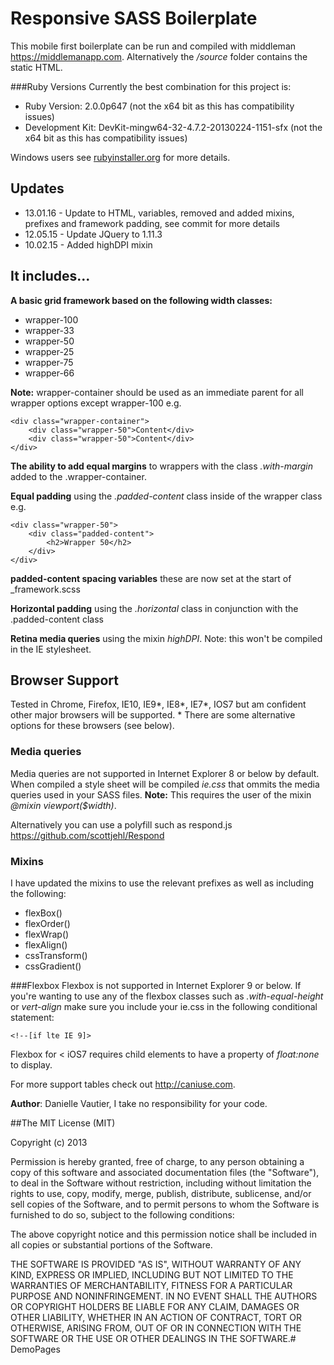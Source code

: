 # Responsive SASS Boilerplate

This mobile first boilerplate can be run and compiled with middleman https://middlemanapp.com. Alternatively the */source* folder contains the static HTML. 

###Ruby Versions
Currently the best combination for this project is: 
+ Ruby Version: 2.0.0p647 (not the x64 bit as this has compatibility issues)
+ Development Kit: DevKit-mingw64-32-4.7.2-20130224-1151-sfx (not the x64 bit as this has compatibility issues)

Windows users see [rubyinstaller.org](http://rubyinstaller.org/downloads/) for more details.

## Updates
+ 13.01.16 - Update to HTML, variables, removed and added mixins, prefixes and framework padding, see commit for more details
+ 12.05.15 - Update JQuery to 1.11.3
+ 10.02.15 - Added highDPI mixin  

## It includes...

**A basic grid framework based on the following width classes:**
 + wrapper-100 
 + wrapper-33 
 + wrapper-50
 + wrapper-25
 + wrapper-75
 + wrapper-66

**Note:** wrapper-container should be used as an immediate parent for all wrapper options except wrapper-100 e.g.

``` 
<div class="wrapper-container">
	<div class="wrapper-50">Content</div>
	<div class="wrapper-50">Content</div>
</div>
```

**The ability to add equal margins** to wrappers with the class *.with-margin* added to the .wrapper-container.

**Equal padding** using the *.padded-content* class inside of the wrapper class e.g.

``` 
<div class="wrapper-50">
	<div class="padded-content">
		<h2>Wrapper 50</h2>		
	</div>
</div>
```

**padded-content spacing variables** these are now set at the start of _framework.scss

**Horizontal padding** using the *.horizontal* class in conjunction with the .padded-content class

**Retina media queries** using the mixin *highDPI*. Note: this won't be compiled in the IE stylesheet.

## Browser Support
Tested in Chrome, Firefox, IE10, IE9*, IE8*, IE7*, IOS7 but am confident other major browsers will be supported. * There are some alternative options for these browsers (see below). 

### Media queries
Media queries are not supported in Internet Explorer 8 or below by default. When compiled a style sheet will be compiled *ie.css* that ommits the media queries used in your SASS files.
**Note:** This requires the user of the mixin *@mixin viewport($width)*.

Alternatively you can use a polyfill such as respond.js https://github.com/scottjehl/Respond  

### Mixins
I have updated the mixins to use the relevant prefixes as well as including the following:
+ flexBox()
+ flexOrder()
+ flexWrap()
+ flexAlign()
+ cssTransform()
+ cssGradient()


###Flexbox
Flexbox is not supported in Internet Explorer 9 or below. If you're wanting to use any of the flexbox classes such as *.with-equal-height* or *vert-align* make sure you include your ie.css in the following conditional statement:

``` 
<!--[if lte IE 9]>
```

Flexbox for < iOS7 requires child elements to have a property of *float:none* to display.

For more support tables check out http://caniuse.com.

**Author**: Danielle Vautier, I take no responsibility for your code.

##The MIT License (MIT)

Copyright (c) 2013

Permission is hereby granted, free of charge, to any person obtaining a copy of this software and associated documentation files (the "Software"), to deal in the Software without restriction, including without limitation the rights to use, copy, modify, merge, publish, distribute, sublicense, and/or sell copies of the Software, and to permit persons to whom the Software is furnished to do so, subject to the following conditions:

The above copyright notice and this permission notice shall be included in all copies or substantial portions of the Software.

THE SOFTWARE IS PROVIDED "AS IS", WITHOUT WARRANTY OF ANY KIND, EXPRESS OR IMPLIED, INCLUDING BUT NOT LIMITED TO THE WARRANTIES OF MERCHANTABILITY, FITNESS FOR A PARTICULAR PURPOSE AND NONINFRINGEMENT. IN NO EVENT SHALL THE AUTHORS OR COPYRIGHT HOLDERS BE LIABLE FOR ANY CLAIM, DAMAGES OR OTHER LIABILITY, WHETHER IN AN ACTION OF CONTRACT, TORT OR OTHERWISE, ARISING FROM, OUT OF OR IN CONNECTION WITH THE SOFTWARE OR THE USE OR OTHER DEALINGS IN THE SOFTWARE.# DemoPages
